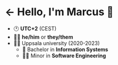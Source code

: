 # ← Hello, I'm Marcus 👋
- 🕐 <b>UTC+2</b> (CEST)
- 🙋‍♂️ <b>he/him</b> or <b>they/them</b>
- 👨‍🎓 Uppsala university (2020-2023)
  - 📡 Bachelor in <b>Information Systems</b> 
  - 👨‍💻 Minor in <b>Software Engineering</b> 

<!-- 📫 <a href="mailto:contact@otterstrom.dev">contact@otterstrom.dev</a>-->

<!--
**LeMorrow/LeMorrow** is a ✨ _special_ ✨ repository because its `README.md` (this file) appears on your GitHub profile.

Here are some ideas to get you started:

- 🔭 I’m currently working on ...
- 🌱 I’m currently learning ...
- 👯 I’m looking to collaborate on ...
- 🤔 I’m looking for help with ...
- 💬 Ask me about ...
- 📫 How to reach me: ...
- 😄 Pronouns: ...
- ⚡ Fun fact: ...
-->
